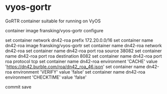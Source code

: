 # vyos-gortr
GoRTR container suitable for running on VyOS


container image fransking/vyos-gortr
configure

set container network dn42-roa prefix 172.20.0.0/16
set container name dn42-roa image fransking/vyos-gortr
set container name dn42-roa network dn42-roa
set container name dn42-roa port roa source 38082
set container name dn42-roa port roa destination 8082
set container name dn42-roa port roa protocol tcp
set container name dn42-roa environment 'CACHE' value 'https://dn42.burble.com/roa/dn42_roa_46.json'
set container name dn42-roa environment 'VERIFY' value 'false'
set container name dn42-roa environment 'CHECKTIME' value 'false'

commit 
save